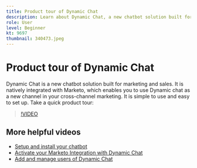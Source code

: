 ```yaml
---
title: Product tour of Dynamic Chat
description: Learn about Dynamic Chat, a new chatbot solution built for marketing and sales from Adobe.
role: User
level: Beginner
kt: 9697
thumbnail: 340473.jpeg
---
```


# Product tour of Dynamic Chat

Dynamic Chat is a new chatbot solution built for marketing and sales. It is natively integrated with Marketo, which enables you to use Dynamic chat as a new channel in your cross-channel marketing. It is simple to use and easy to set up. Take a quick product tour:

>[!VIDEO](https://video.tv.adobe.com/v/340473/?quality=12&learn=on)

## More helpful videos

* [Setup and install your chatbot](tutorials/setup.md)
* [Activate your Marketo Integration with Dynamic Chat](tutorials/marketo-integration.md)
* [Add and manage users of Dynamic Chat](tutorials/user-management)
